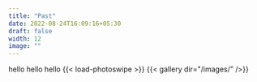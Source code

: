 ```yaml
---
title: "Past"
date: 2022-08-24T16:09:16+05:30
draft: false
width: 12
image: ""
---
```


hello hello hello
{{< load-photoswipe >}}
{{< gallery dir="/images/" />}}
